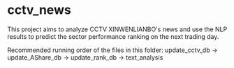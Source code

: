 # cctv_news

This project aims to analyze CCTV XINWENLIANBO's news and use the NLP results to predict the sector performance ranking on the next trading day. 

Recommended running order of the files in this folder: 
update_cctv_db -> update_AShare_db -> update_rank_db -> text_analysis
